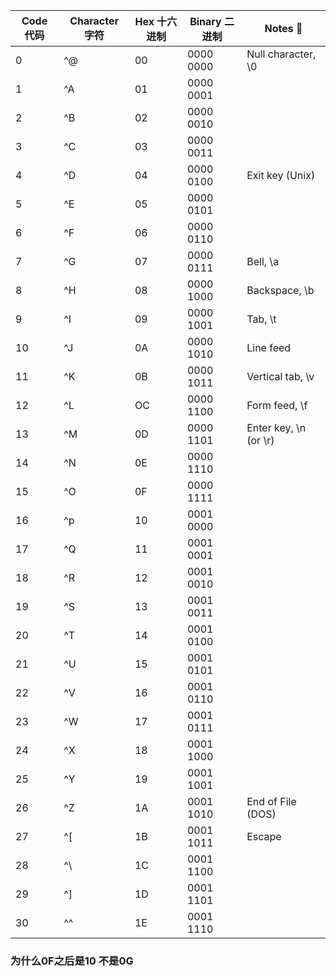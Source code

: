 |Code 代码|Character 字符|Hex 十六进制|Binary 二进制|Notes 📒|
|---------|-------------|----------|------------|--------|
|0        |^@           |00        |0000 0000   |Null character, \0   |
|1        |^A           |01        |0000 0001   |                     |
|2        |^B           |02        |0000 0010   |                     |
|3        |^C           |03        |0000 0011   |                     |
|4        |^D           |04        |0000 0100   |Exit key (Unix)      |
|5        |^E           |05        |0000 0101   |                     |
|6        |^F           |06        |0000 0110   |                     |
|7        |^G           |07        |0000 0111   |Bell, \a             |
|8        |^H           |08        |0000 1000   |Backspace, \b        |
|9        |^I           |09        |0000 1001   |Tab, \t              |
|10       |^J           |0A        |0000 1010   |Line feed            |
|11       |^K           |0B        |0000 1011   |Vertical tab, \v     |
|12       |^L           |OC        |0000 1100   |Form feed, \f        |
|13       |^M           |0D        |0000 1101   |Enter key, \n (or \r)|
|14       |^N           |0E        |0000 1110   |                     |
|15       |^O           |0F        |0000 1111   |                     |
|16       |^p           |10        |0001 0000   |                     |
|17       |^Q           |11        |0001 0001   |                     |
|18       |^R           |12        |0001 0010   |                     |
|19       |^S           |13        |0001 0011   |                     |
|20       |^T           |14        |0001 0100   |                     |
|21       |^U           |15        |0001 0101   |                     |
|22       |^V           |16        |0001 0110   |                     |
|23       |^W           |17        |0001 0111   |                     |
|24       |^X           |18        |0001 1000   |                     |
|25       |^Y           |19        |0001 1001   |                     |
|26       |^Z           |1A        |0001 1010   |End of File (DOS)    |
|27       |^[           |1B        |0001 1011   |Escape               |
|28       |^\           |1C        |0001 1100   |                     |
|29       |^]           |1D        |0001 1101   |                     |
|30       |^^           |1E        |0001 1110   |                     |

### 为什么0F之后是10 不是0G
